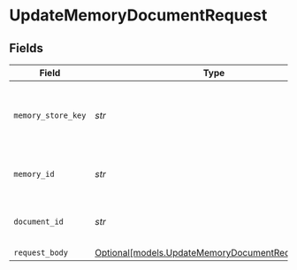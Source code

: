 # UpdateMemoryDocumentRequest


## Fields

| Field                                                                                            | Type                                                                                             | Required                                                                                         | Description                                                                                      |
| ------------------------------------------------------------------------------------------------ | ------------------------------------------------------------------------------------------------ | ------------------------------------------------------------------------------------------------ | ------------------------------------------------------------------------------------------------ |
| `memory_store_key`                                                                               | *str*                                                                                            | :heavy_check_mark:                                                                               | The unique key identifier of the memory store                                                    |
| `memory_id`                                                                                      | *str*                                                                                            | :heavy_check_mark:                                                                               | The unique identifier of the memory                                                              |
| `document_id`                                                                                    | *str*                                                                                            | :heavy_check_mark:                                                                               | The unique identifier of the document                                                            |
| `request_body`                                                                                   | [Optional[models.UpdateMemoryDocumentRequestBody]](../models/updatememorydocumentrequestbody.md) | :heavy_minus_sign:                                                                               | N/A                                                                                              |